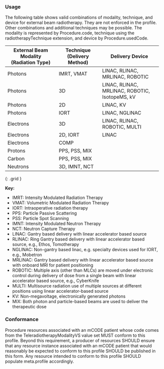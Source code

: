 
### Usage

The following table shows valid combinations of modality, technique, and device for external beam radiotherapy. They are not enforced in the profile. Other combinations and additional techniques may be possible. The modality is represented by Procedure.code, technique using the radiotherapyTechnique extension, and device by Procedure.usedCode.

| **External Beam Modality (Radiation Type)** | **Technique (Delivery Method)** | **Delivery Device** |
| ------------------- | ------------------ | --------------------- |
| Photons  | IMRT, VMAT   | LINAC, RLINAC, MRLINAC, ROBOTIC|
| Photons  | 3D   | LINAC, RLINAC, MRLINAC, ROBOTIC, IsotopeMS, kV |
| Photons  | 2D   | LINAC, KV   |
| Photons  | IORT | LINAC, NGLINAC      |
| Electrons| 3D   | LINAC, RLINAC, ROBOTIC, MULTI   |
| Electrons| 2D, IORT| LINAC       |
| Electrons| COMP   |     |
| Protons  | PPS, PSS, MIX |     |
| Carbon   | PPS, PSS, MIX |     |
| Neutrons | 3D, IMNT, NCT   |     |
{: .grid }

**Key:**

* IMRT: Intensity Modulated Radiation Therapy
* VMAT: Volumetric Modulated Radiation Therapy
* IORT: Intraoperative radiation therapy
* PPS: Particle Passive Scattering
* PSS: Particle Spot Scanning
* IMNT: Intensity Modulated Neutron Therapy
* NCT: Neutron Capture Therapy
* LINAC: Gantry based delivery with linear accelerator based source
* RLINAC: Ring Gantry based delivery with linear accelerator based source, e.g., Ethos, Tomotherapy
* NGLINAC: Non-gantry based linac, e.g. specialty devices used for IORT, e.g., Mobetron
* MRLINAC: Gantry based delivery with linear accelerator based source with onboard MRI for patient positioning
* ROBOTIC: Multiple axis (other than MLCs) are moved under electronic control during delivery of dose from a single beam with linear accelerator based source, e.g., CyberKnife
* MULTI: Multisource radiation use of multiple sources at different positions using linear accelerator-based source
* KV: Non-megavoltage, electronically generated photons
* MIX: Both photon and particle-based beams are used to deliver the therapeutic dose

### Conformance

Procedure resources associated with an mCODE patient whose code comes from the TeleradiotherapyModalityVS value set MUST conform to this profile. Beyond this requirement, a producer of resources SHOULD ensure that any resource instance associated with an mCODE patient that would reasonably be expected to conform to this profile SHOULD be published in this form. Any resource intended to conform to this profile SHOULD populate meta.profile accordingly.

